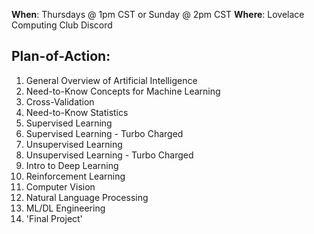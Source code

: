 **When**: Thursdays @ 1pm CST or Sunday @ 2pm CST
**Where**: Lovelace Computing Club Discord

## Plan-of-Action:
1. General Overview of Artificial Intelligence 
2. Need-to-Know Concepts for Machine Learning 
3. Cross-Validation
4. Need-to-Know Statistics
5. Supervised Learning
5. Supervised Learning - Turbo Charged
6. Unsupervised Learning
7. Unsupervised Learning - Turbo Charged
8. Intro to Deep Learning
9. Reinforcement Learning
10. Computer Vision
11. Natural Language Processing
12. ML/DL Engineering
13. 'Final Project'
